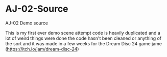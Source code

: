 # AJ-02-Source
AJ-02 Demo source 

This is my first ever demo scene attempt
code is heavily duplicated and a lot of weird things were done
the code hasn't been cleaned or anything of the sort and it was made in a few weeks 
for the Dream Disc 24 game jame (https://itch.io/jam/dream-disc-24) 

